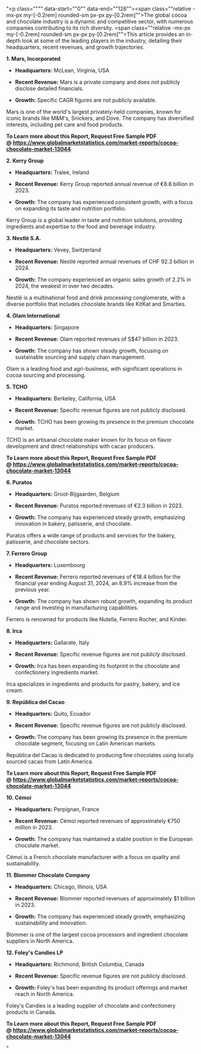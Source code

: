 "<p class="""" data-start=""0"" data-end=""126""><span class=""relative -mx-px my-[-0.2rem] rounded-sm px-px py-[0.2rem]"">The global cocoa and chocolate industry is a dynamic and competitive sector, with numerous companies contributing to its rich diversity.</span> <span class=""relative -mx-px my-[-0.2rem] rounded-sm px-px py-[0.2rem]"">This article provides an in-depth look at some of the leading players in the industry, detailing their headquarters, recent revenues, and growth trajectories.</span></p>
<p class="""" data-start=""128"" data-end=""153""><strong data-start=""128"" data-end=""153"">1. Mars, Incorporated</strong></p>
<ul data-start=""155"" data-end=""456"">
<li class="""" data-start=""155"" data-end=""256"">
<p class="""" data-start=""157"" data-end=""256""><strong data-start=""157"" data-end=""174"">Headquarters:</strong> <span class=""relative -mx-px my-[-0.2rem] rounded-sm px-px py-[0.2rem]"">McLean, Virginia, USA</span></p>
</li>
<li class="""" data-start=""257"" data-end=""360"">
<p class="""" data-start=""259"" data-end=""360""><strong data-start=""259"" data-end=""278"">Recent Revenue:</strong> <span class=""relative -mx-px my-[-0.2rem] rounded-sm px-px py-[0.2rem]"">Mars is a private company and does not publicly disclose detailed financials.</span></p>
</li>
<li class="""" data-start=""361"" data-end=""456"">
<p class="""" data-start=""363"" data-end=""456""><strong data-start=""363"" data-end=""374"">Growth:</strong> <span class=""relative -mx-px my-[-0.2rem] rounded-sm px-px py-[0.2rem]"">Specific CAGR figures are not publicly available.</span></p>
</li>
</ul>
<p class="""" data-start=""458"" data-end=""581""><span class=""relative -mx-px my-[-0.2rem] rounded-sm px-px py-[0.2rem]"">Mars is one of the world's largest privately-held companies, known for iconic brands like M&amp;M's, Snickers, and Dove.</span> <span class=""relative -mx-px my-[-0.2rem] rounded-sm px-px py-[0.2rem]"">The company has diversified interests, including pet care and food products.</span></p>
<p class="""" data-start=""458"" data-end=""581""><strong>To Learn more about this Report, Request Free Sample PDF @&nbsp;<a href=""https://www.globalmarketstatistics.com/market-reports/cocoa-chocolate-market-13044"">https://www.globalmarketstatistics.com/market-reports/cocoa-chocolate-market-13044</a></strong></p>
<p class="""" data-start=""583"" data-end=""601""><strong data-start=""583"" data-end=""601"">2. Kerry Group</strong></p>
<ul data-start=""603"" data-end=""916"">
<li class="""" data-start=""603"" data-end=""708"">
<p class="""" data-start=""605"" data-end=""708""><strong data-start=""605"" data-end=""622"">Headquarters:</strong> <span class=""relative -mx-px my-[-0.2rem] rounded-sm px-px py-[0.2rem]"">Tralee, Ireland</span></p>
</li>
<li class="""" data-start=""709"" data-end=""816"">
<p class="""" data-start=""711"" data-end=""816""><strong data-start=""711"" data-end=""730"">Recent Revenue:</strong> <span class=""relative -mx-px my-[-0.2rem] rounded-sm px-px py-[0.2rem]"">Kerry Group reported annual revenue of &euro;8.8 billion in 2023.</span></p>
</li>
<li class="""" data-start=""817"" data-end=""916"">
<p class="""" data-start=""819"" data-end=""916""><strong data-start=""819"" data-end=""830"">Growth:</strong> <span class=""relative -mx-px my-[-0.2rem] rounded-sm px-px py-[0.2rem]"">The company has experienced consistent growth, with a focus on expanding its taste and nutrition portfolio.</span></p>
</li>
</ul>
<p class="""" data-start=""918"" data-end=""1003""><span class=""relative -mx-px my-[-0.2rem] rounded-sm px-px py-[0.2rem]"">Kerry Group is a global leader in taste and nutrition solutions, providing ingredients and expertise to the food and beverage industry.</span></p>
<p class="""" data-start=""1005"" data-end=""1023""><strong data-start=""1005"" data-end=""1023"">3. Nestl&eacute; S.A.</strong></p>
<ul data-start=""1025"" data-end=""1418"">
<li class="""" data-start=""1025"" data-end=""1130"">
<p class="""" data-start=""1027"" data-end=""1130""><strong data-start=""1027"" data-end=""1044"">Headquarters:</strong> <span class=""relative -mx-px my-[-0.2rem] rounded-sm px-px py-[0.2rem]"">Vevey, Switzerland</span></p>
</li>
<li class="""" data-start=""1131"" data-end=""1278"">
<p class="""" data-start=""1133"" data-end=""1278""><strong data-start=""1133"" data-end=""1152"">Recent Revenue:</strong> <span class=""relative -mx-px my-[-0.2rem] rounded-sm px-px py-[0.2rem]"">Nestl&eacute; reported annual revenues of CHF 92.3 billion in 2024.</span> </p>
</li>
<li class="""" data-start=""1279"" data-end=""1418"">
<p class="""" data-start=""1281"" data-end=""1418""><strong data-start=""1281"" data-end=""1292"">Growth:</strong> <span class=""relative -mx-px my-[-0.2rem] rounded-sm px-px py-[0.2rem]"">The company experienced an organic sales growth of 2.2% in 2024, the weakest in over two decades.</span></p>
</li>
</ul>
<p class="""" data-start=""1420"" data-end=""1505""><span class=""relative -mx-px my-[-0.2rem] rounded-sm px-px py-[0.2rem]"">Nestl&eacute; is a multinational food and drink processing conglomerate, with a diverse portfolio that includes chocolate brands like KitKat and Smarties.</span></p>
<p class="""" data-start=""1507"" data-end=""1532""><strong data-start=""1507"" data-end=""1532"">4. Olam International</strong></p>
<ul data-start=""1534"" data-end=""1847"">
<li class="""" data-start=""1534"" data-end=""1639"">
<p class="""" data-start=""1536"" data-end=""1639""><strong data-start=""1536"" data-end=""1553"">Headquarters:</strong> <span class=""relative -mx-px my-[-0.2rem] rounded-sm px-px py-[0.2rem]"">Singapore</span></p>
</li>
<li class="""" data-start=""1640"" data-end=""1747"">
<p class="""" data-start=""1642"" data-end=""1747""><strong data-start=""1642"" data-end=""1661"">Recent Revenue:</strong> <span class=""relative -mx-px my-[-0.2rem] rounded-sm px-px py-[0.2rem]"">Olam reported revenues of S$47 billion in 2023.</span></p>
</li>
<li class="""" data-start=""1748"" data-end=""1847"">
<p class="""" data-start=""1750"" data-end=""1847""><strong data-start=""1750"" data-end=""1761"">Growth:</strong> <span class=""relative -mx-px my-[-0.2rem] rounded-sm px-px py-[0.2rem]"">The company has shown steady growth, focusing on sustainable sourcing and supply chain management.</span></p>
</li>
</ul>
<p class="""" data-start=""1849"" data-end=""1934""><span class=""relative -mx-px my-[-0.2rem] rounded-sm px-px py-[0.2rem]"">Olam is a leading food and agri-business, with significant operations in cocoa sourcing and processing.</span></p>
<p class="""" data-start=""1936"" data-end=""1947""><strong data-start=""1936"" data-end=""1947"">5. TCHO</strong></p>
<ul data-start=""1949"" data-end=""2262"">
<li class="""" data-start=""1949"" data-end=""2054"">
<p class="""" data-start=""1951"" data-end=""2054""><strong data-start=""1951"" data-end=""1968"">Headquarters:</strong> <span class=""relative -mx-px my-[-0.2rem] rounded-sm px-px py-[0.2rem]"">Berkeley, California, USA</span></p>
</li>
<li class="""" data-start=""2055"" data-end=""2162"">
<p class="""" data-start=""2057"" data-end=""2162""><strong data-start=""2057"" data-end=""2076"">Recent Revenue:</strong> <span class=""relative -mx-px my-[-0.2rem] rounded-sm px-px py-[0.2rem]"">Specific revenue figures are not publicly disclosed.</span></p>
</li>
<li class="""" data-start=""2163"" data-end=""2262"">
<p class="""" data-start=""2165"" data-end=""2262""><strong data-start=""2165"" data-end=""2176"">Growth:</strong> <span class=""relative -mx-px my-[-0.2rem] rounded-sm px-px py-[0.2rem]"">TCHO has been growing its presence in the premium chocolate market.</span></p>
</li>
</ul>
<p class="""" data-start=""2264"" data-end=""2349""><span class=""relative -mx-px my-[-0.2rem] rounded-sm px-px py-[0.2rem]"">TCHO is an artisanal chocolate maker known for its focus on flavor development and direct relationships with cacao producers.</span></p>
<p class="""" data-start=""2264"" data-end=""2349""><strong>To Learn more about this Report, Request Free Sample PDF @&nbsp;<a href=""https://www.globalmarketstatistics.com/market-reports/cocoa-chocolate-market-13044"">https://www.globalmarketstatistics.com/market-reports/cocoa-chocolate-market-13044</a></strong></p>
<p class="""" data-start=""2351"" data-end=""2365""><strong data-start=""2351"" data-end=""2365"">6. Puratos</strong></p>
<ul data-start=""2367"" data-end=""2680"">
<li class="""" data-start=""2367"" data-end=""2472"">
<p class="""" data-start=""2369"" data-end=""2472""><strong data-start=""2369"" data-end=""2386"">Headquarters:</strong> <span class=""relative -mx-px my-[-0.2rem] rounded-sm px-px py-[0.2rem]"">Groot-Bijgaarden, Belgium</span></p>
</li>
<li class="""" data-start=""2473"" data-end=""2580"">
<p class="""" data-start=""2475"" data-end=""2580""><strong data-start=""2475"" data-end=""2494"">Recent Revenue:</strong> <span class=""relative -mx-px my-[-0.2rem] rounded-sm px-px py-[0.2rem]"">Puratos reported revenues of &euro;2.3 billion in 2023.</span></p>
</li>
<li class="""" data-start=""2581"" data-end=""2680"">
<p class="""" data-start=""2583"" data-end=""2680""><strong data-start=""2583"" data-end=""2594"">Growth:</strong> <span class=""relative -mx-px my-[-0.2rem] rounded-sm px-px py-[0.2rem]"">The company has experienced steady growth, emphasizing innovation in bakery, patisserie, and chocolate.</span></p>
</li>
</ul>
<p class="""" data-start=""2682"" data-end=""2767""><span class=""relative -mx-px my-[-0.2rem] rounded-sm px-px py-[0.2rem]"">Puratos offers a wide range of products and services for the bakery, patisserie, and chocolate sectors.</span></p>
<p class="""" data-start=""2769"" data-end=""2789""><strong data-start=""2769"" data-end=""2789"">7. Ferrero Group</strong></p>
<ul data-start=""2791"" data-end=""3184"">
<li class="""" data-start=""2791"" data-end=""2896"">
<p class="""" data-start=""2793"" data-end=""2896""><strong data-start=""2793"" data-end=""2810"">Headquarters:</strong> <span class=""relative -mx-px my-[-0.2rem] rounded-sm px-px py-[0.2rem]"">Luxembourg</span></p>
</li>
<li class="""" data-start=""2897"" data-end=""3044"">
<p class="""" data-start=""2899"" data-end=""3044""><strong data-start=""2899"" data-end=""2918"">Recent Revenue:</strong> <span class=""relative -mx-px my-[-0.2rem] rounded-sm px-px py-[0.2rem]"">Ferrero reported revenues of &euro;18.4 billion for the financial year ending August 31, 2024, an 8.9% increase from the previous year.</span>&nbsp;</p>
</li>
<li class="""" data-start=""3045"" data-end=""3184"">
<p class="""" data-start=""3047"" data-end=""3184""><strong data-start=""3047"" data-end=""3058"">Growth:</strong> <span class=""relative -mx-px my-[-0.2rem] rounded-sm px-px py-[0.2rem]"">The company has shown robust growth, expanding its product range and investing in manufacturing capabilities.</span> </p>
</li>
</ul>
<p class="""" data-start=""3186"" data-end=""3271""><span class=""relative -mx-px my-[-0.2rem] rounded-sm px-px py-[0.2rem]"">Ferrero is renowned for products like Nutella, Ferrero Rocher, and Kinder.</span></p>
<p class="""" data-start=""3273"" data-end=""3284""><strong data-start=""3273"" data-end=""3284"">8. Irca</strong></p>
<ul data-start=""3286"" data-end=""3599"">
<li class="""" data-start=""3286"" data-end=""3391"">
<p class="""" data-start=""3288"" data-end=""3391""><strong data-start=""3288"" data-end=""3305"">Headquarters:</strong> <span class=""relative -mx-px my-[-0.2rem] rounded-sm px-px py-[0.2rem]"">Gallarate, Italy</span></p>
</li>
<li class="""" data-start=""3392"" data-end=""3499"">
<p class="""" data-start=""3394"" data-end=""3499""><strong data-start=""3394"" data-end=""3413"">Recent Revenue:</strong> <span class=""relative -mx-px my-[-0.2rem] rounded-sm px-px py-[0.2rem]"">Specific revenue figures are not publicly disclosed.</span></p>
</li>
<li class="""" data-start=""3500"" data-end=""3599"">
<p class="""" data-start=""3502"" data-end=""3599""><strong data-start=""3502"" data-end=""3513"">Growth:</strong> <span class=""relative -mx-px my-[-0.2rem] rounded-sm px-px py-[0.2rem]"">Irca has been expanding its footprint in the chocolate and confectionery ingredients market.</span></p>
</li>
</ul>
<p class="""" data-start=""3601"" data-end=""3686""><span class=""relative -mx-px my-[-0.2rem] rounded-sm px-px py-[0.2rem]"">Irca specializes in ingredients and products for pastry, bakery, and ice cream.</span></p>
<p class="""" data-start=""3688"" data-end=""3714""><strong data-start=""3688"" data-end=""3714"">9. Rep&uacute;blica del Cacao</strong></p>
<ul data-start=""3716"" data-end=""4029"">
<li class="""" data-start=""3716"" data-end=""3821"">
<p class="""" data-start=""3718"" data-end=""3821""><strong data-start=""3718"" data-end=""3735"">Headquarters:</strong> <span class=""relative -mx-px my-[-0.2rem] rounded-sm px-px py-[0.2rem]"">Quito, Ecuador</span></p>
</li>
<li class="""" data-start=""3822"" data-end=""3929"">
<p class="""" data-start=""3824"" data-end=""3929""><strong data-start=""3824"" data-end=""3843"">Recent Revenue:</strong> <span class=""relative -mx-px my-[-0.2rem] rounded-sm px-px py-[0.2rem]"">Specific revenue figures are not publicly disclosed.</span></p>
</li>
<li class="""" data-start=""3930"" data-end=""4029"">
<p class="""" data-start=""3932"" data-end=""4029""><strong data-start=""3932"" data-end=""3943"">Growth:</strong> <span class=""relative -mx-px my-[-0.2rem] rounded-sm px-px py-[0.2rem]"">The company has been growing its presence in the premium chocolate segment, focusing on Latin American markets.</span></p>
</li>
</ul>
<p class="""" data-start=""4031"" data-end=""4116""><span class=""relative -mx-px my-[-0.2rem] rounded-sm px-px py-[0.2rem]"">Rep&uacute;blica del Cacao is dedicated to producing fine chocolates using locally sourced cacao from Latin America.</span></p>
<p class="""" data-start=""4031"" data-end=""4116""><strong>To Learn more about this Report, Request Free Sample PDF @&nbsp;<a href=""https://www.globalmarketstatistics.com/market-reports/cocoa-chocolate-market-13044"">https://www.globalmarketstatistics.com/market-reports/cocoa-chocolate-market-13044</a></strong></p>
<p class="""" data-start=""4118"" data-end=""4131""><strong data-start=""4118"" data-end=""4131"">10. C&eacute;moi</strong></p>
<ul data-start=""4133"" data-end=""4446"">
<li class="""" data-start=""4133"" data-end=""4238"">
<p class="""" data-start=""4135"" data-end=""4238""><strong data-start=""4135"" data-end=""4152"">Headquarters:</strong> <span class=""relative -mx-px my-[-0.2rem] rounded-sm px-px py-[0.2rem]"">Perpignan, France</span></p>
</li>
<li class="""" data-start=""4239"" data-end=""4346"">
<p class="""" data-start=""4241"" data-end=""4346""><strong data-start=""4241"" data-end=""4260"">Recent Revenue:</strong> <span class=""relative -mx-px my-[-0.2rem] rounded-sm px-px py-[0.2rem]"">C&eacute;moi reported revenues of approximately &euro;750 million in 2023.</span></p>
</li>
<li class="""" data-start=""4347"" data-end=""4446"">
<p class="""" data-start=""4349"" data-end=""4446""><strong data-start=""4349"" data-end=""4360"">Growth:</strong> <span class=""relative -mx-px my-[-0.2rem] rounded-sm px-px py-[0.2rem]"">The company has maintained a stable position in the European chocolate market.</span></p>
</li>
</ul>
<p class="""" data-start=""4448"" data-end=""4533""><span class=""relative -mx-px my-[-0.2rem] rounded-sm px-px py-[0.2rem]"">C&eacute;moi is a French chocolate manufacturer with a focus on quality and sustainability.</span></p>
<p class="""" data-start=""4535"" data-end=""4568""><strong data-start=""4535"" data-end=""4568"">11. Blommer Chocolate Company</strong></p>
<ul data-start=""4570"" data-end=""4883"">
<li class="""" data-start=""4570"" data-end=""4675"">
<p class="""" data-start=""4572"" data-end=""4675""><strong data-start=""4572"" data-end=""4589"">Headquarters:</strong> <span class=""relative -mx-px my-[-0.2rem] rounded-sm px-px py-[0.2rem]"">Chicago, Illinois, USA</span></p>
</li>
<li class="""" data-start=""4676"" data-end=""4783"">
<p class="""" data-start=""4678"" data-end=""4783""><strong data-start=""4678"" data-end=""4697"">Recent Revenue:</strong> <span class=""relative -mx-px my-[-0.2rem] rounded-sm px-px py-[0.2rem]"">Blommer reported revenues of approximately $1 billion in 2023.</span></p>
</li>
<li class="""" data-start=""4784"" data-end=""4883"">
<p class="""" data-start=""4786"" data-end=""4883""><strong data-start=""4786"" data-end=""4797"">Growth:</strong> <span class=""relative -mx-px my-[-0.2rem] rounded-sm px-px py-[0.2rem]"">The company has experienced steady growth, emphasizing sustainability and innovation.</span></p>
</li>
</ul>
<p class="""" data-start=""4885"" data-end=""4970""><span class=""relative -mx-px my-[-0.2rem] rounded-sm px-px py-[0.2rem]"">Blommer is one of the largest cocoa processors and ingredient chocolate suppliers in North America.</span></p>
<p class="""" data-start=""4972"" data-end=""4998""><strong data-start=""4972"" data-end=""4998"">12. Foley's Candies LP</strong></p>
<ul data-start=""5000"" data-end=""5317"">
<li class="""" data-start=""5000"" data-end=""5105"">
<p class="""" data-start=""5002"" data-end=""5105""><strong data-start=""5002"" data-end=""5019"">Headquarters:</strong> <span class=""relative -mx-px my-[-0.2rem] rounded-sm px-px py-[0.2rem]"">Richmond, British Columbia, Canada</span></p>
</li>
<li class="""" data-start=""5106"" data-end=""5213"">
<p class="""" data-start=""5108"" data-end=""5213""><strong data-start=""5108"" data-end=""5127"">Recent Revenue:</strong> <span class=""relative -mx-px my-[-0.2rem] rounded-sm px-px py-[0.2rem]"">Specific revenue figures are not publicly disclosed.</span></p>
</li>
<li class="""" data-start=""5214"" data-end=""5317"">
<p class="""" data-start=""5216"" data-end=""5317""><strong data-start=""5216"" data-end=""5227"">Growth:</strong> <span class=""relative -mx-px my-[-0.2rem] rounded-sm px-px py-[0.2rem]"">Foley's has been expanding its product offerings and market reach in North America.</span></p>
</li>
</ul>
<p class="""" data-start=""5319"" data-end=""5406"">Foley's Candies is a leading supplier of chocolate and confectionery products in Canada.</p>
<p class="""" data-start=""5319"" data-end=""5406""><strong>To Learn more about this Report, Request Free Sample PDF @&nbsp;<a href=""https://www.globalmarketstatistics.com/market-reports/cocoa-chocolate-market-13044"">https://www.globalmarketstatistics.com/market-reports/cocoa-chocolate-market-13044</a></strong></p>"
